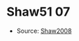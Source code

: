 <a name="material" />

# Shaw51 07
<script type="application/ld+json">
  {
    "@context": "https://schema.org/",
    "@type": "ChemicalSubstance",
    "http://purl.org/dc/terms/conformsTo":
      {
        "@type": "CreativeWork",
        "@id": "https://bioschemas.org/profiles/ChemicalSubstance/0.4-RELEASE/"
      },
    "@id": "https://egonw.github.io/nanowiki/nanowiki37.html#material",
    "name": "Shaw51 07",
    "sameAs": "http://127.0.0.1/mediawiki/index.php/Special:URIResolver/Shaw51_07"
  }
</script>


* Source: [Shaw2008](http://127.0.0.1/mediawiki/index.php/Special:URIResolver/Shaw2008)
